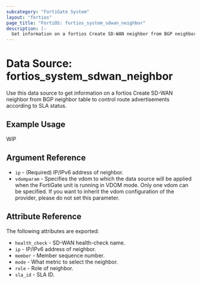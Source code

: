 ```yaml
---
subcategory: "FortiGate System"
layout: "fortios"
page_title: "FortiOS: fortios_system_sdwan_neighbor"
description: |-
  Get information on a fortios Create SD-WAN neighbor from BGP neighbor table to control route advertisements according to SLA status.
---
```


# Data Source: fortios_system_sdwan_neighbor
Use this data source to get information on a fortios Create SD-WAN neighbor from BGP neighbor table to control route advertisements according to SLA status.

## Example Usage

WIP

## Argument Reference

* `ip` - (Required) IP/IPv6 address of neighbor.
* `vdomparam` - Specifies the vdom to which the data source will be applied when the FortiGate unit is running in VDOM mode. Only one vdom can be specified. If you want to inherit the vdom configuration of the provider, please do not set this parameter.

## Attribute Reference

The following attributes are exported:

* `health_check` - SD-WAN health-check name.
* `ip` - IP/IPv6 address of neighbor.
* `member` - Member sequence number.
* `mode` - What metric to select the neighbor.
* `role` - Role of neighbor.
* `sla_id` - SLA ID.
